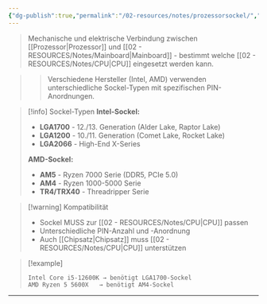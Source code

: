 ```yaml
---
{"dg-publish":true,"permalink":"/02-resources/notes/prozessorsockel/","tags":["hardware/mainboard","hardware/cpu"],"noteIcon":"","updated":"2025-09-16T23:41:26.000+02:00"}
---
```



> Mechanische und elektrische Verbindung zwischen [[Prozessor\|Prozessor]] und [[02 - RESOURCES/Notes/Mainboard\|Mainboard]] - bestimmt welche [[02 - RESOURCES/Notes/CPU\|CPU]] eingesetzt werden kann.

>> Verschiedene Hersteller (Intel, AMD) verwenden unterschiedliche Sockel-Typen mit spezifischen PIN-Anordnungen.

>[!info] Sockel-Typen
>**Intel-Sockel:**
>- **LGA1700** - 12./13. Generation (Alder Lake, Raptor Lake)
>- **LGA1200** - 10./11. Generation (Comet Lake, Rocket Lake)
>- **LGA2066** - High-End X-Series
>
>**AMD-Sockel:**
>- **AM5** - Ryzen 7000 Serie (DDR5, PCIe 5.0)
>- **AM4** - Ryzen 1000-5000 Serie
>- **TR4/TRX40** - Threadripper Serie

>[!warning] Kompatibilität
>- Sockel MUSS zur [[02 - RESOURCES/Notes/CPU\|CPU]] passen
>- Unterschiedliche PIN-Anzahl und -Anordnung
>- Auch [[Chipsatz\|Chipsatz]] muss [[02 - RESOURCES/Notes/CPU\|CPU]] unterstützen

>[!example] 
>```
>Intel Core i5-12600K → benötigt LGA1700-Sockel
>AMD Ryzen 5 5600X   → benötigt AM4-Sockel
>```

---